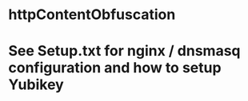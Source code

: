 # httpContentObfuscation

# See Setup.txt for nginx / dnsmasq configuration and how to setup Yubikey
